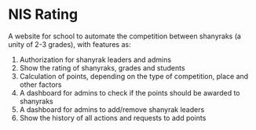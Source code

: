 # NIS Rating
A website for school to automate the competition between shanyraks (a unity of 2-3 grades), with features as:
1. Authorization for shanyrak leaders and admins
2. Show the rating of shanyraks, grades and students
3. Calculation of points, depending on the type of competition, place and other factors
4. A dashboard for admins to check if the points should be awarded to shanyraks
5. A dashboard for admins to add/remove shanyrak leaders
6. Show the history of all actions and requests to add points
